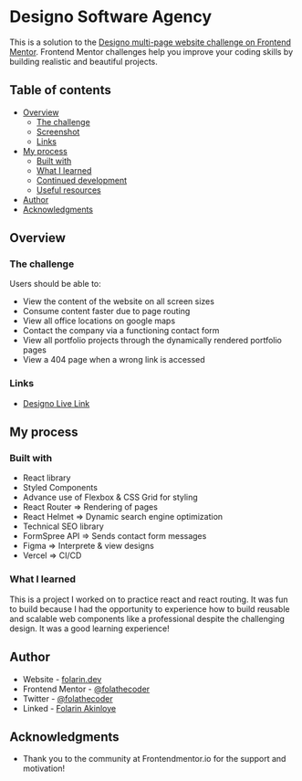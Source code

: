 # Designo Software Agency

This is a solution to the [Designo multi-page website challenge on Frontend Mentor](https://www.frontendmentor.io/challenges/designo-multipage-website-G48K6rfUT). Frontend Mentor challenges help you improve your coding skills by building realistic and beautiful projects.

## Table of contents

- [Overview](#overview)
  - [The challenge](#the-challenge)
  - [Screenshot](#screenshot)
  - [Links](#links)
- [My process](#my-process)
  - [Built with](#built-with)
  - [What I learned](#what-i-learned)
  - [Continued development](#continued-development)
  - [Useful resources](#useful-resources)
- [Author](#author)
- [Acknowledgments](#acknowledgments)

## Overview

### The challenge

Users should be able to:

- View the content of the website on all screen sizes
- Consume content faster due to page routing
- View all office locations on google maps
- Contact the company via a functioning contact form
- View all portfolio projects through the dynamically rendered portfolio pages
- View a 404 page when a wrong link is accessed

### Links

- [Designo Live Link](https://designo-software-agency.vercel.app/)

## My process

### Built with

- React library
- Styled Components
- Advance use of Flexbox & CSS Grid for styling
- React Router => Rendering of pages
- React Helmet => Dynamic search engine optimization
- Technical SEO library
- FormSpree API => Sends contact form messages
- Figma => Interprete & view designs
- Vercel => CI/CD

### What I learned

This is a project I worked on to practice react and react routing. It was fun to build because I had the opportunity to experience how to build reusable and scalable web components like a professional despite the challenging design. It was a good learning experience!

## Author

- Website - [folarin.dev](https://www.folarin.dev)
- Frontend Mentor - [@folathecoder](https://www.frontendmentor.io/profile/folathecoder)
- Twitter - [@folathecoder](https://www.twitter.com/folathecoder)
- Linked - [Folarin Akinloye](https://linkedin.com/in/akinloye-folarin)

## Acknowledgments

- Thank you to the community at Frontendmentor.io for the support and motivation!